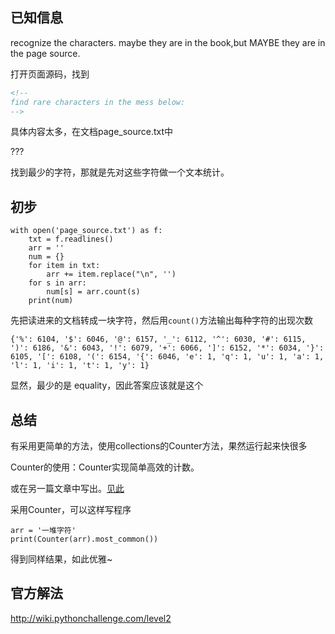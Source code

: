 ## 已知信息

recognize the characters. maybe they are in the book,but MAYBE they are in the page source.

打开页面源码，找到

```html
<!--
find rare characters in the mess below:
-->
```

具体内容太多，在文档page_source.txt中

???

找到最少的字符，那就是先对这些字符做一个文本统计。

## 初步
```
with open('page_source.txt') as f:
    txt = f.readlines()
    arr = ''
    num = {}
    for item in txt:
        arr += item.replace("\n", '')
    for s in arr:
        num[s] = arr.count(s)
    print(num)
```

先把读进来的文档转成一块字符，然后用`count()`方法输出每种字符的出现次数

```
{'%': 6104, '$': 6046, '@': 6157, '_': 6112, '^': 6030, '#': 6115, ')': 6186, '&': 6043, '!': 6079, '+': 6066, ']': 6152, '*': 6034, '}': 6105, '[': 6108, '(': 6154, '{': 6046, 'e': 1, 'q': 1, 'u': 1, 'a': 1, 'l': 1, 'i': 1, 't': 1, 'y': 1}
```

显然，最少的是 equality，因此答案应该就是这个

## 总结

有采用更简单的方法，使用collections的Counter方法，果然运行起来快很多

Counter的使用：Counter实现简单高效的计数。

或在另一篇文章中写出。[见此](https://www.cnblogs.com/VicoZhang/p/17008342.html)

采用Counter，可以这样写程序

```
arr = '一堆字符'
print(Counter(arr).most_common())
```
得到同样结果，如此优雅~

## 官方解法

http://wiki.pythonchallenge.com/level2
